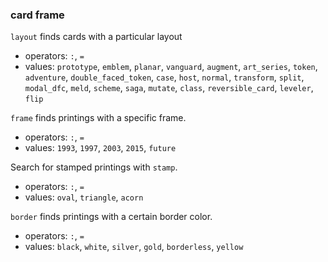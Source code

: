 ### card frame

`layout` finds cards with a particular layout
- operators: `:`, `=`
- values: `prototype`, `emblem`, `planar`, `vanguard`, `augment`, `art_series`,
`token`, `adventure`, `double_faced_token`, `case`, `host`, `normal`, `transform`,
`split`, `modal_dfc`, `meld`, `scheme`, `saga`, `mutate`, `class`, `reversible_card`, `leveler`, `flip`

`frame` finds printings with a specific frame. 
- operators: `:`, `=`
- values: `1993`, `1997`, `2003`, `2015`, `future`

Search for stamped printings with `stamp`.
- operators: `:`, `=`
- values: `oval`, `triangle`, `acorn`

`border` finds printings with a certain border color.
- operators: `:`, `=`
- values: `black`, `white`, `silver`, `gold`, `borderless`, `yellow`
